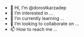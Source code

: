 - 👋 Hi, I’m @dorostkarzadep
- 👀 I’m interested in ...
- 🌱 I’m currently learning ...
- 💞️ I’m looking to collaborate on ...
- 📫 How to reach me ...

<!---
dorostkarzadep/dorostkarzadep is a ✨ special ✨ repository because its `README.md` (this file) appears on your GitHub profile.
You can click the Preview link to take a look at your changes.
--->
